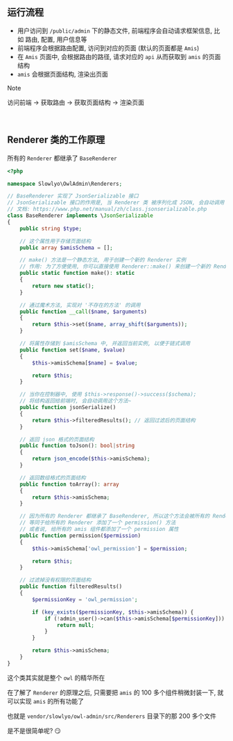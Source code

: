 ## 运行流程

- 用户访问到 `/public/admin` 下的静态文件, 前端程序会自动请求框架信息, 比如 路由, 配置, 用户信息等
- 前端程序会根据路由配置, 访问到对应的页面 (默认的页面都是 `Amis`)
- 在 `Amis` 页面中, 会根据路由的路径, 请求对应的 `api` 从而获取到 `amis` 的页面结构
- `amis` 会根据页面结构, 渲染出页面

> [!note]
> 访问前端 → 获取路由 → 获取页面结构 → 渲染页面

<br>

## Renderer 类的工作原理

所有的 `Renderer` 都继承了 `BaseRenderer`

```php
<?php

namespace Slowlyo\OwlAdmin\Renderers;

// BaseRenderer 实现了 JsonSerializable 接口
// JsonSerializable 接口的作用是, 当 Renderer 类 被序列化成 JSON, 会自动调用 jsonSerialize() 方法
// 文档: https://www.php.net/manual/zh/class.jsonserializable.php
class BaseRenderer implements \JsonSerializable
{
    public string $type;

    // 这个属性用于存储页面结构
    public array $amisSchema = [];

    // make() 方法是一个静态方法, 用于创建一个新的 Renderer 实例
    // 作用: 为了方便使用, 你可以直接使用 Renderer::make() 来创建一个新的 Renderer 实例, 而不需要使用 new Renderer()
    public static function make(): static
    {
        return new static();
    }

    // 通过魔术方法, 实现对 '不存在的方法' 的调用
    public function __call($name, $arguments)
    {
        return $this->set($name, array_shift($arguments));
    }

    // 将属性存储到 $amisSchema 中, 并返回当前实例, 以便于链式调用
    public function set($name, $value)
    {
        $this->amisSchema[$name] = $value;

        return $this;
    }

    // 当你在控制器中, 使用 $this->response()->success($schema);
    // 将结构返回给前端时, 会自动调用这个方法~
    public function jsonSerialize()
    {
        return $this->filteredResults(); // 返回过滤后的页面结构
    }

    // 返回 json 格式的页面结构
    public function toJson(): bool|string
    {
        return json_encode($this->amisSchema);
    }

    // 返回数组格式的页面结构
    public function toArray(): array
    {
        return $this->amisSchema;
    }

    // 因为所有的 Renderer 都继承了 BaseRenderer, 所以这个方法会被所有的 Renderer 继承
    // 等同于给所有的 Renderer 添加了一个 permission() 方法
    // 或者说, 给所有的 amis 组件都添加了一个 permission 属性
    public function permission($permission)
    {
        $this->amisSchema['owl_permission'] = $permission;

        return $this;
    }

    // 过滤掉没有权限的页面结构
    public function filteredResults()
    {
        $permissionKey = 'owl_permission';

        if (key_exists($permissionKey, $this->amisSchema)) {
            if (!admin_user()->can($this->amisSchema[$permissionKey])) {
                return null;
            }
        }

        return $this->amisSchema;
    }
}
```

这个类其实就是整个 `owl` 的精华所在

在了解了 `Renderer` 的原理之后, 只需要把 `amis` 的 100 多个组件稍微封装一下, 就可以实现 `amis` 的所有功能了

也就是 `vendor/slowlyo/owl-admin/src/Renderers` 目录下的那 200 多个文件

是不是很简单呢? 😏
